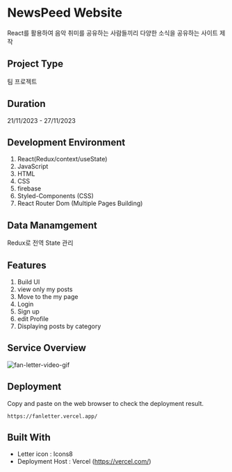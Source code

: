 # NewsPeed Website
React를 활용하여 음악 취미를 공유하는 사람들끼리 다양한 소식을 공유하는 사이트 제작

## Project Type
팀 프로젝트

##  Duration
21/11/2023 - 27/11/2023

## Development Environment
1. React(Redux/context/useState)
2. JavaScript
3. HTML
4. CSS
5. firebase
6. Styled-Components (CSS)
7. React Router Dom (Multiple Pages Building)

## Data Manamgement
Redux로 전역 State 관리

## Features
1. Build UI
2. view only my posts
3. Move to the my page
4. Login
5. Sign up
6. edit Profile
7. Displaying posts by category

## Service Overview
![fan-letter-video-gif](https://github.com/dancinncoder/fanletter/assets/127386988/94d7afe4-443a-43fc-86fc-4573c044d67c)


## Deployment

Copy and paste on the web browser to check the deployment result.
```
https://fanletter.vercel.app/
```

## Built With
* Letter icon : Icons8
* Deployment Host : Vercel (https://vercel.com/)
